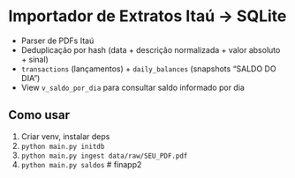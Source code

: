 # Importador de Extratos Itaú → SQLite

- Parser de PDFs Itaú
- Deduplicação por hash (data + descrição normalizada + valor absoluto + sinal)
- `transactions` (lançamentos) + `daily_balances` (snapshots “SALDO DO DIA”)
- View `v_saldo_por_dia` para consultar saldo informado por dia

## Como usar
1. Criar venv, instalar deps
2. `python main.py initdb`
3. `python main.py ingest data/raw/SEU_PDF.pdf`
4. `python main.py saldos`
#   f i n a p p 2  
 